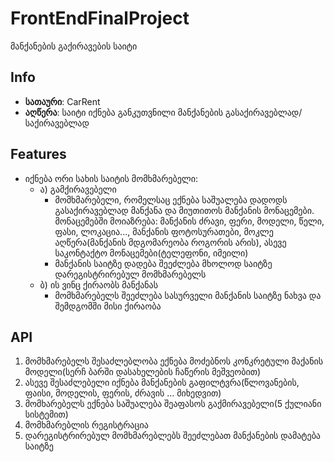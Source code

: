 # FrontEndFinalProject

მანქანების გაქირავების საიტი 

## Info

- <b>სათაური</b>: CarRent
- <b>აღწერა</b>: საიტი იქნება განკუთვნილი მანქანების გასაქირავებლად/საქირავებლად

## Features

 - იქნება ორი სახის საიტის მომხმარებელი: 
    - ა) გამქირავებელი
        - მომხმარებელი, რომელსაც ექნება საშუალება დადოდს გასაქირავებლად მანქანა და მიუთითოს მანქანის მონაცემები.
             მონაცემებში მოიაზრება: მანქანის ძრავი, ფერი, მოდელი, წელი, ფასი, ლოკაცია..., მანქანის ფოტოსურათები, მოკლე აღწერა(მანქანის მდგომარეობა როგორის არის),
                                    ასევე საკონტაქტო მონაცემები(ტელეფონი, იმეილი)
        - მანქანის საიტზე დადება შეეძლება მხოლოდ საიტზე დარეგისტრირებულ მომხმარებელს
    - ბ) ის ვინც ქირაობს მანქანას
        - მომხმარებელს შეეძლება სასურველი მანქანის საიტზე ნახვა და შემდგომში მისი ქირაობა

## API

1) მომხმარებელს შესაძლებლობა ექნება მოძებნოს კონკრეტული მაქანის მოდელი(სერჩ ბარში დასახელების ჩაწერის მეშვეობით)
2) ასევე შესაძლებელი იქნება მანქანების გაფილტვრა(წლოვანების, ფაისი, მოდელის, ფერის, ძრავის ... მიხედვით)
3) მომხარებელს ექნება საშუალება შეაფასოს გაქმირავებელი(5 ქულიანი სისტემით) 
4) მომხმარებლის რეგისტრაცია 
5) დარეგისტრირებულ მომხმარებლებს შეეძლებათ მანქანების დამატება საიტზე

